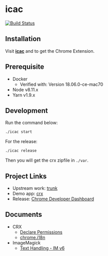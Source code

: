 # icac

[![Build Status](https://travis-ci.org/announce/icac.svg?branch=master)](https://travis-ci.org/announce/icac)


## Installation

Visit [**icac**](https://chrome.google.com/webstore/detail/icac/plbhlfecmbmkphfgcpoijlidjapddidj?utm_source=github) and to get the Chrome Extension.

## Prerequisite

* Docker
  * Verified with: Version 18.06.0-ce-mac70
* Node v8.11.x
* Yarn v1.9.x

## Development

Run the command below:

```bash
./icac start
```

For the release:

```bash
./icac release
```

Then you will get the crx zipfile in `./var`.

## Project Links

* Upstream work: [trunk](https://github.com/announce/icac/compare/master...ymkjp:master)
* Demo app: [crx](https://chrome.google.com/webstore/detail/icac/plbhlfecmbmkphfgcpoijlidjapddidj?utm_source=github)
* Release: [Chrome Developer Dashboard](https://chrome.google.com/webstore/developer/dashboard)

## Documents

* CRX
  * [Declare Permissions](https://developer.chrome.com/extensions/declare_permissions)
  * [chrome\.i18n](https://developer.chrome.com/extensions/i18n)
* ImageMagick
  * [Text Handling \- IM v6](http://www.imagemagick.org/Usage/text/#label_bestfit)
